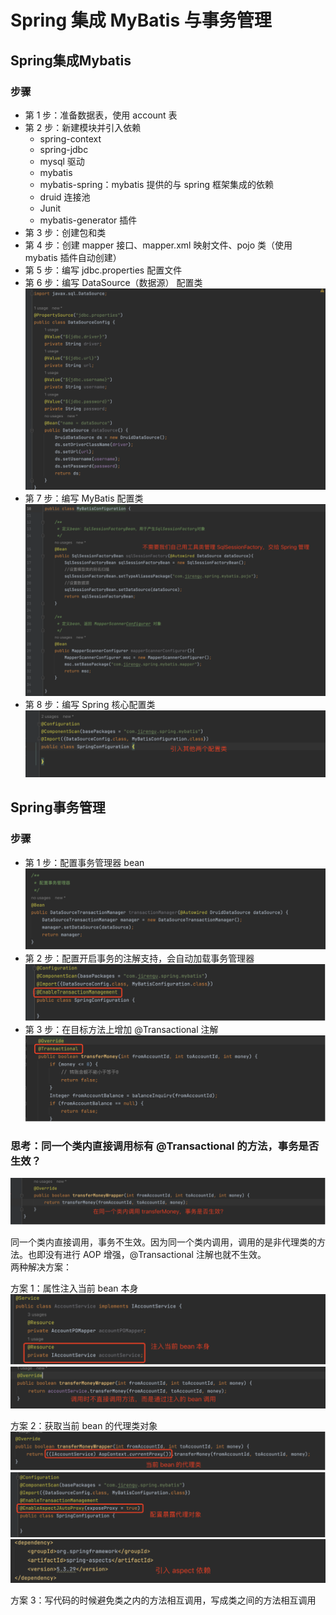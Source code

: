 # Spring 集成 MyBatis 与事务管理
## Spring集成Mybatis

### 步骤
- 第 1 步：准备数据表，使用 account 表
- 第 2 步：新建模块并引入依赖
  - spring-context
  - spring-jdbc
  - mysql 驱动
  - mybatis
  - mybatis-spring：mybatis 提供的与 spring 框架集成的依赖
  - druid 连接池
  - Junit
  - mybatis-generator 插件
- 第 3 步：创建包和类
- 第 4 步：创建 mapper 接口、mapper.xml 映射文件、pojo 类（使用 mybatis 插件自动创建）
- 第 5 步：编写 jdbc.properties 配置文件
- 第 6 步：编写 DataSource（数据源） 配置类
![img.png](images/img.png)
- 第 7 步：编写 MyBatis 配置类
![img_1.png](images/img_1.png)
- 第 8 步：编写 Spring 核心配置类
![img_2.png](images/img_2.png)

## Spring事务管理
### 步骤
- 第 1 步：配置事务管理器 bean
![img_3.png](images/img_3.png)
- 第 2 步：配置开启事务的注解支持，会自动加载事务管理器
![img_4.png](images/img_4.png)
- 第 3 步：在目标方法上增加 @Transactional 注解
![img_5.png](images/img_5.png)

### 思考：同一个类内直接调用标有 @Transactional 的方法，事务是否生效？
![img_6.png](images/img_6.png)

同一个类内直接调用，事务不生效。因为同一个类内调用，调用的是非代理类的方法。也即没有进行 AOP 增强，@Transactional 注解也就不生效。  
两种解决方案：  

方案 1：属性注入当前 bean 本身
![img_7.png](images/img_7.png)
![img_8.png](images/img_8.png)


方案 2：获取当前 bean 的代理类对象
![img_9.png](images/img_9.png)
![img_10.png](images/img_10.png)
![img_11.png](images/img_11.png)

方案 3：写代码的时候避免类之内的方法相互调用，写成类之间的方法相互调用